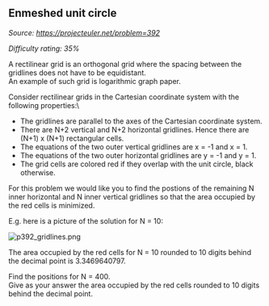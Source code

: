 Enmeshed unit circle
--------------------

*Source: https://projecteuler.net/problem=392*


*Difficulty rating: 35%*

A rectilinear grid is an orthogonal grid where the spacing between the
gridlines does not have to be equidistant.\
 An example of such grid is logarithmic graph paper.

Consider rectilinear grids in the Cartesian coordinate system with the
following properties:\

-   The gridlines are parallel to the axes of the Cartesian coordinate
    system.
-   There are N+2 vertical and N+2 horizontal gridlines. Hence there are
    (N+1) x (N+1) rectangular cells.
-   The equations of the two outer vertical gridlines are x = -1 and x =
    1.
-   The equations of the two outer horizontal gridlines are y = -1 and y
    = 1.
-   The grid cells are colored red if they overlap with the unit circle,
    black otherwise.

For this problem we would like you to find the postions of the remaining
N inner horizontal and N inner vertical gridlines so that the area
occupied by the red cells is minimized.

E.g. here is a picture of the solution for N = 10:

![p392\_gridlines.png](project/images/p392_gridlines.png)

The area occupied by the red cells for N = 10 rounded to 10 digits
behind the decimal point is 3.3469640797.

Find the positions for N = 400.\
 Give as your answer the area occupied by the red cells rounded to 10
digits behind the decimal point.
